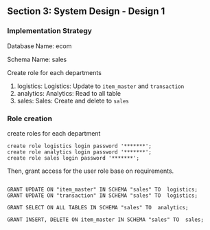 ## Section 3: System Design - Design 1


### Implementation Strategy

Database Name: ecom

Schema Name: sales

Create role for each departments

1. logistics: Logistics: Update to `item_master` and `transaction`
2. analytics: Analytics: Read to all table
3. sales: Sales: Create and delete to `sales`

### Role creation

create roles for each department

```postgresql
create role logistics login password '*******';
create role analytics login password '*******';
create role sales login password '*******';
```


Then, grant access for the user role base on requirements.

```postgresql

GRANT UPDATE ON "item_master" IN SCHEMA "sales" TO  logistics;
GRANT UPDATE ON "transaction" IN SCHEMA "sales" TO  logistics;

GRANT SELECT ON ALL TABLES IN SCHEMA "sales" TO  analytics;

GRANT INSERT, DELETE ON item_master IN SCHEMA "sales" TO  sales;

```



